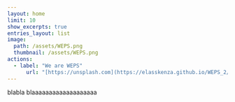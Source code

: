 ```yaml
---
layout: home
limit: 10
show_excerpts: true
entries_layout: list
image: 
  path: /assets/WEPS.png
  thumbnail: /assets/WEPS.png
actions:
  - label: "We are WEPS"
      url: "[https://unsplash.com](https://elasskenza.github.io/WEPS_2/we-are-weps/)"
---
```





blabla blaaaaaaaaaaaaaaaaaaa

